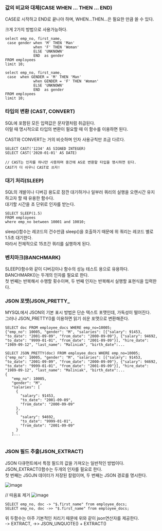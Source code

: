 ### 값의 비교와 대체(CASE WHEN ... THEN ... END)
CASE로 시작하고 END로 끝나야 하며, WHEN...THEN...은 필요한 만큼 쓸 수 있다.  

크게 2가지 방법으로 사용가능하다.  

```
select emp_no, first_name,
 case gender when 'M' THEN 'Man'
			 when 'F' THEN 'Woman'
             ELSE 'UNKNOWN' 
             END  as gender
FROM employees
limit 10;

select emp_no, first_name,
 case  when GENDER = 'M' THEN 'Man'
			 when GENDER = 'F' THEN 'Woman'
             ELSE 'UNKNOWN' 
             END  as gender
FROM employees
limit 10;

```

### 타입의 변환 (CAST, CONVERT)
SQL에 포함된 모든 입력값은 문자열처럼 취급된다.  
이럴 때 명시적으로 타입의 변환이 필요할 때 이 함수를 이용하면 된다.  

CAST와 CONVERT는 거의 비슷하며 인자 사용규칙만 조금 다르다.  
```
SELECT CAST('1234' AS SIGNED INTEGER)
SELECT CAST('2020-01-01' AS DATE)

// CAST는 인자를 하나만 사용하며 중간에 AS로 변환할 타입을 명시하면 된다.
CAST가 더 쉬우니 CAST로 쓰자!  
```

### 대기 처리(SLEEP)
SQL의 개발이나 디버깅 용도로 잠깐 대기하거나 일부러 쿼리의 실행을 오랜시간 유지하고자 할 때 유용한 함수다.  
대기할 시간을 초 단위로 인자를 받는다.  

```
SELECT SLEEP(1.5)
FROM employees
where emp_no between 10001 and 10010;
```

sleep()함수는 레코드의 건수만큼 sleep()을 호출하기 때문에 위 쿼리는 레코드 별로 1.5초 대기한다.  
따라서 전체적으로 15초간 쿼리를 싫행하게 된다.  

### 벤치마크(BANCHMARK)
SLEEP()함수와 같이 디버깅이나 함수의 성능 테스트 용으로 유용하다.  
BANCHMARK()는 두개의 인자를 필요로 한다.  
첫 번째는 반복해서 수행할 횟수이며, 두 번째 인자는 반복해서 실행할 표현식을 입력한다.  

### JSON 포맷(JSON_PRETTY_
MYSQL에서 JSON의 기본 표시 방법은 단순 텍스트 포맷인데, 가독성이 떨어진다.  
그러나 JSON_PRETTY()를 이용하면 읽기 쉬운 포맷으로 변환해준다.  

```
SELECT doc FROM employee_docs WHERE emp_no=10005;
{"emp_no": 10005, "gender": "M", "salaries": [{"salary": 91453, "to_date": "2001-09-09", "from_date": "2000-09-09"}, {"salary": 94692, "to_date": "9999-01-01", "from_date": "2001-09-09"}], "hire_date": "1989-09-12", "last_name": "Maliniak", "birth_date":...

SELECT JSON_PRETTY(doc) FROM employee_docs WHERE emp_no=10005;
{"emp_no": 10005, "gender": "M", "salaries": [{"salary": 91453, "to_date": "2001-09-09", "from_date": "2000-09-09"}, {"salary": 94692, "to_date": "9999-01-01", "from_date": "2001-09-09"}], "hire_date": "1989-09-12", "last_name": "Maliniak", "birth_date":...
{
   "emp_no": 10005,
   "gender": "M",
   "salaries": [
     {
       "salary": 91453,
       "to_date": "2001-09-09",
       "from_date": "2000-09-09"
     },
     {
       "salary": 94692,
       "to_date": "9999-01-01",
       "from_date": "2001-09-09"
     }
   ]...
  
```

### JSON 필드 추출(JSON_EXTRACT)
JSON 다큐먼트에서 특정 필드의 값을 가져오는 일반적인 방법이다.  
JSON_EXTRACT()함수는 두개의 인자를 필요로 한다.  
첫 번째는 JSOJN 데이터가 저장된 칼럼이며, 두 번째는 JSON 경로를 명시한다.  

![image](https://github.com/RealMySQL-Study/REAL_MYSQL_STUDY/assets/67637716/2182f9bd-e2d1-448e-a616-a043aeda3c75)  

// 따옴표 제거
![image](https://github.com/RealMySQL-Study/REAL_MYSQL_STUDY/assets/67637716/cf3d6032-40a1-41bf-92e1-c98ac543d8e0)  

```
SELECT emp_no, doc -> "$.first_name" from employee_docs;
SELECT emp_no, doc ->> "$.first_name" from employee_docs;
```
위 두함수는 아주 기본적인 처리기 때문에 위와 같이 json연산자를 제공한다.  
-> EXTRACT, ->> JSON_UNQUOTE() + EXTRACT()




